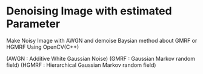 # Denoising Image with estimated Parameter
Make Noisy Image with AWGN and demoise Baysian method about GMRF or HGMRF
Using OpenCV(C++)

(AWGN : Additive White Gaussian Noise)
(GMRF : Gaussian Markov random field)
(HGMRF : Hierarchical Gaussian Markov random field)
